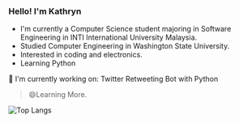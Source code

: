###  Hello! I'm Kathryn 

- I'm currently a Computer Science student majoring in Software Engineering in INTI International University Malaysia.
- Studied Computer Engineering in Washington State University.
- Interested in coding and electronics.
- Learning Python

:wrench: I'm currently working on: Twitter Retweeting Bot with Python

 > :smile:Learning More.



  ![Top Langs](https://github-readme-stats.vercel.app/api/top-langs/?username=klimse&layout=compact)
